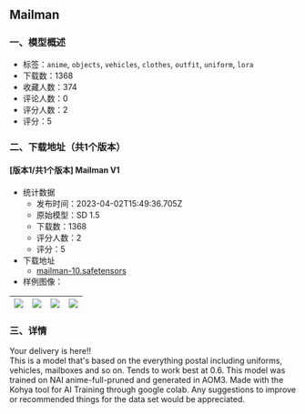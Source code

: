 ## Mailman
### 一、模型概述

- 标签：`anime`, `objects`, `vehicles`, `clothes`, `outfit`, `uniform`, `lora`
- 下载数：1368
- 收藏人数：374
- 评论人数：0
- 评分人数：2
- 评分：5

### 二、下载地址（共1个版本）

#### [版本1/共1个版本] Mailman V1

- 统计数据
  - 发布时间：2023-04-02T15:49:36.705Z
  - 原始模型：SD 1.5
  - 下载数：1368
  - 评分人数：2
  - 评分：5
- 下载地址
  - [mailman-10.safetensors](https://civitai.com/api/download/models/33851)
- 样例图像：

| <img src="https://image.civitai.com/xG1nkqKTMzGDvpLrqFT7WA/c95fa059-a9d9-4b4c-f1d1-a1425cef8500/width=450/386154.jpeg" /> | <img src="https://image.civitai.com/xG1nkqKTMzGDvpLrqFT7WA/1e855c3e-76f6-4e7f-bd96-e673d775b100/width=450/386173.jpeg" /> | <img src="https://image.civitai.com/xG1nkqKTMzGDvpLrqFT7WA/0a8b20ef-80c5-4cca-7759-a3aaad4c6400/width=450/386172.jpeg" /> | <img src="https://image.civitai.com/xG1nkqKTMzGDvpLrqFT7WA/4ba9c144-ecc2-4b78-0cc1-a6eaeeb39900/width=450/386171.jpeg" /> |
| ---- | ---- | ---- | ---- |


### 三、详情
<p>Your delivery is here!!<br />This is a model that's based on the everything postal including uniforms, vehicles, mailboxes and so on. Tends to work best at 0.6. This model was trained on NAI anime-full-pruned and generated in AOM3. Made with the Kohya tool for AI Training through google colab. Any suggestions to improve or recommended things for the data set would be appreciated.</p>